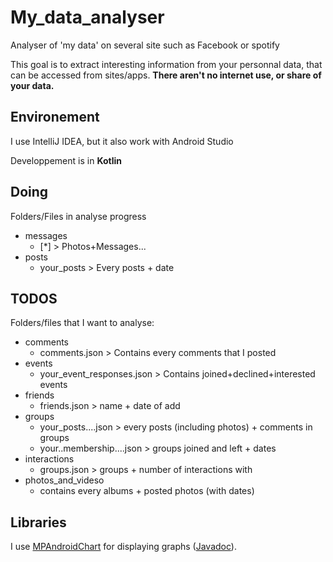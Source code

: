 # My_data_analyser
Analyser of 'my data' on several site such as Facebook or spotify

This goal is to extract interesting information from your personnal data, that can be accessed from sites/apps.
**There aren't no internet use, or share of your data.**

## Environement
I use IntelliJ IDEA, but it also work with Android Studio

Developpement is in **Kotlin**

## Doing
Folders/Files in analyse progress
* messages 
  * \[\*\] > Photos+Messages... 
* posts 
  * your_posts > Every posts + date

## TODOS

Folders/files that I want to analyse:
* comments
  * comments.json > Contains every comments that I posted
* events
  * your_event_responses.json > Contains joined+declined+interested events
* friends
  * friends.json > name + date of add 
* groups
  * your_posts....json > every posts (including photos) + comments in groups
  * your..membership....json > groups joined and left + dates
* interactions
  * groups.json > groups + number of interactions with
* photos_and_videso
  * contains every albums + posted photos (with dates)

## Libraries 
I use [MPAndroidChart](https://weeklycoding.com/mpandroidchart/) for displaying graphs ([Javadoc](https://javadoc.jitpack.io/com/github/PhilJay/MPAndroidChart/v3.1.0/javadoc/)).
